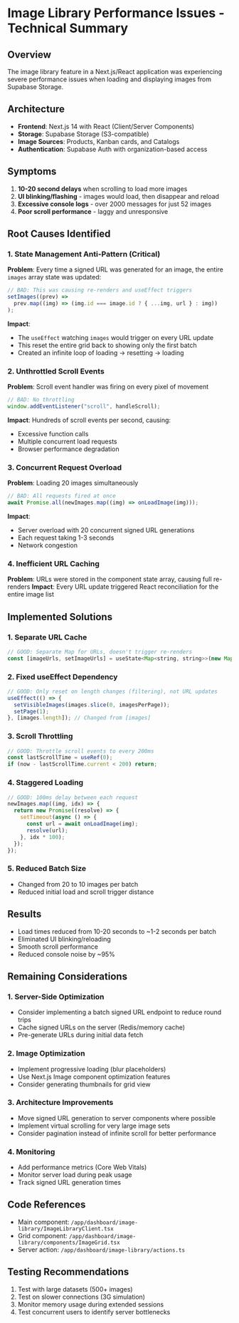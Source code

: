 # Image Library Performance Issues - Technical Summary

## Overview

The image library feature in a Next.js/React application was experiencing severe performance issues when loading and displaying images from Supabase Storage.

## Architecture

- **Frontend**: Next.js 14 with React (Client/Server Components)
- **Storage**: Supabase Storage (S3-compatible)
- **Image Sources**: Products, Kanban cards, and Catalogs
- **Authentication**: Supabase Auth with organization-based access

## Symptoms

1. **10-20 second delays** when scrolling to load more images
2. **UI blinking/flashing** - images would load, then disappear and reload
3. **Excessive console logs** - over 2000 messages for just 52 images
4. **Poor scroll performance** - laggy and unresponsive

## Root Causes Identified

### 1. State Management Anti-Pattern (Critical)

**Problem**: Every time a signed URL was generated for an image, the entire `images` array state was updated:

```javascript
// BAD: This was causing re-renders and useEffect triggers
setImages((prev) =>
  prev.map((img) => (img.id === image.id ? { ...img, url } : img))
);
```

**Impact**:

- The `useEffect` watching `images` would trigger on every URL update
- This reset the entire grid back to showing only the first batch
- Created an infinite loop of loading → resetting → loading

### 2. Unthrottled Scroll Events

**Problem**: Scroll event handler was firing on every pixel of movement

```javascript
// BAD: No throttling
window.addEventListener("scroll", handleScroll);
```

**Impact**: Hundreds of scroll events per second, causing:

- Excessive function calls
- Multiple concurrent load requests
- Browser performance degradation

### 3. Concurrent Request Overload

**Problem**: Loading 20 images simultaneously

```javascript
// BAD: All requests fired at once
await Promise.all(newImages.map((img) => onLoadImage(img)));
```

**Impact**:

- Server overload with 20 concurrent signed URL generations
- Each request taking 1-3 seconds
- Network congestion

### 4. Inefficient URL Caching

**Problem**: URLs were stored in the component state array, causing full re-renders
**Impact**: Every URL update triggered React reconciliation for the entire image list

## Implemented Solutions

### 1. Separate URL Cache

```javascript
// GOOD: Separate Map for URLs, doesn't trigger re-renders
const [imageUrls, setImageUrls] = useState<Map<string, string>>(new Map());
```

### 2. Fixed useEffect Dependency

```javascript
// GOOD: Only reset on length changes (filtering), not URL updates
useEffect(() => {
  setVisibleImages(images.slice(0, imagesPerPage));
  setPage(1);
}, [images.length]); // Changed from [images]
```

### 3. Scroll Throttling

```javascript
// GOOD: Throttle scroll events to every 200ms
const lastScrollTime = useRef(0);
if (now - lastScrollTime.current < 200) return;
```

### 4. Staggered Loading

```javascript
// GOOD: 100ms delay between each request
newImages.map((img, idx) => {
  return new Promise((resolve) => {
    setTimeout(async () => {
      const url = await onLoadImage(img);
      resolve(url);
    }, idx * 100);
  });
});
```

### 5. Reduced Batch Size

- Changed from 20 to 10 images per batch
- Reduced initial load and scroll trigger distance

## Results

- Load times reduced from 10-20 seconds to ~1-2 seconds per batch
- Eliminated UI blinking/reloading
- Smooth scroll performance
- Reduced console noise by ~95%

## Remaining Considerations

### 1. Server-Side Optimization

- Consider implementing a batch signed URL endpoint to reduce round trips
- Cache signed URLs on the server (Redis/memory cache)
- Pre-generate URLs during initial data fetch

### 2. Image Optimization

- Implement progressive loading (blur placeholders)
- Use Next.js Image component optimization features
- Consider generating thumbnails for grid view

### 3. Architecture Improvements

- Move signed URL generation to server components where possible
- Implement virtual scrolling for very large image sets
- Consider pagination instead of infinite scroll for better performance

### 4. Monitoring

- Add performance metrics (Core Web Vitals)
- Monitor server load during peak usage
- Track signed URL generation times

## Code References

- Main component: `/app/dashboard/image-library/ImageLibraryClient.tsx`
- Grid component: `/app/dashboard/image-library/components/ImageGrid.tsx`
- Server action: `/app/dashboard/image-library/actions.ts`

## Testing Recommendations

1. Test with large datasets (500+ images)
2. Test on slower connections (3G simulation)
3. Monitor memory usage during extended sessions
4. Test concurrent users to identify server bottlenecks
